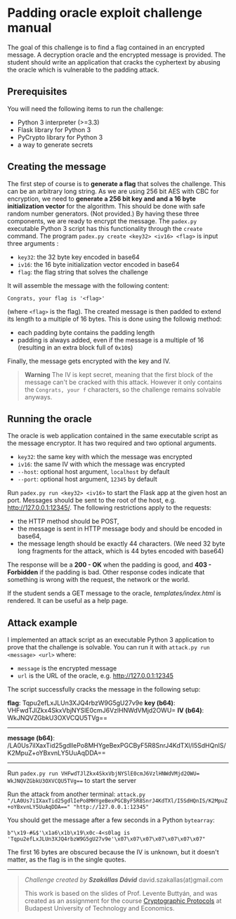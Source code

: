 Padding oracle exploit challenge manual
===========================

The goal of this challenge is to find a flag contained in an encrypted message. A decryption oracle and the encrypted message is provided. The student should write an application that cracks the cyphertext by abusing the oracle which is vulnerable to the padding attack.

Prerequisites
-----------------
You will need the following items to run the challenge:

 - Python 3 interpreter (>=3.3)
 - Flask library for Python 3
 - PyCrypto library for Python 3
 - a way to generate secrets

Creating the message
-----------------------------
The first step of course is to **generate a flag** that solves the challenge. This can be an arbitrary long string. As we are using 256 bit AES with CBC for encryption, we need to **generate a 256 bit key and and a 16 byte initialization vector** for the algorithm. This should be done with safe random number generators. (Not provided.) By having these three components, we are ready to encrypt the message. 
The `padex.py` executable Python 3 script has this functionality through the `create` command. The program  `padex.py create <key32> <iv16> <flag>`  is input three arguments :

 - `key32`: the 32 byte key encoded in base64
 - `iv16`: the 16 byte initialization vector encoded in base64
 - `flag`: the flag string that solves the challenge
 
It will assemble the message with the following content:

    Congrats, your flag is '<flag>'

(where `<flag>` is the flag).  The created message is then padded to extend its length to a multiple of 16 bytes. This is done using the followig method:

 - each padding byte contains the padding length 
 - padding is always added, even if the message is a multiple of 16 (resulting in an extra block full of `0x10`s)
 
Finally, the message gets encrypted with the key and IV.


> **Warning**
> The IV is kept secret, meaning that the first block of the message can't be cracked with this attack. However it only contains the `Congrats, your f` characters, so the challenge remains solvable anyways.

Running the oracle
-------------------------
The oracle is web application contained in the same executable script as the message encryptor. It has two required and two optional arguments.

 - `key32`: the same key with which the message was encrypted 
 - `iv16`: the same IV with which the message was encrypted
 - `--host`: optional host argument,  `localhost` by default
 -  `--port`: optional host argument,  `12345` by default

Run `padex.py run <key32> <iv16>`  to start the Flask app at the given host an port. Messages should be sent to the root of the host, e.g. http://127.0.0.1:12345/. The following restrictions apply to the requests:

 - the HTTP method should be POST,
 - the message is sent in HTTP message body and should be encoded in base64,
 - the message length should be exactly 44 characters. (We need 32 byte long fragments for the attack, which is 44 bytes encoded with base64)
 
The response will be a **200 - OK** when the padding is good, and **403 - Forbidden** if the padding is bad. Other response codes indicate that something is wrong with the request, the network or the world.

If the student sends a GET message to the oracle, *templates/index.html* is rendered. It can be useful as a help page.

Attack example
---------------------
I implemented an attack script as an executable Python 3 application to prove that the challenge is solvable. You can run it with  `attack.py run <message> <url>` where:

 - `message` is the encrypted message
 - `url` is the URL of the oracle, e.g. http://127.0.0.1:12345

The script successfully cracks the message in the following setup:

**flag**: Tqpu2efLxJLUn3XJQ4rbzW9G5gU27v9e
**key (b64)**:  VHFwdTJlZkx4SkxVbjNYSlE0cmJ6VzlHNWdVMjd2OWU=
**IV (b64)**: WkJNQVZGbkU3OXVCQU5TVg==

----------
**message (b64)**:
/LA0Us7iIXaxTid25gdlIePo8MHYgeBexPGCByF5R8SnrJ4KdTXl/I5SdHQnIS/K2MpuZ+oYBxvnLY5UuAqDDA==


----------
Run  `padex.py run VHFwdTJlZkx4SkxVbjNYSlE0cmJ6VzlHNWdVMjd2OWU= WkJNQVZGbkU3OXVCQU5TVg==` to start the server

Run the attack from another terminal: `attack.py "/LA0Us7iIXaxTid25gdlIePo8MHYgeBexPGCByF5R8SnrJ4KdTXl/I5SdHQnIS/K2MpuZ+oYBxvnLY5UuAqDDA==" "http://127.0.0.1:12345"`

You should get the message  after a few seconds in a Python `bytearray`:

    b"\x19-#&$'\x1a6\x1b\x19\x0c-4<s0lag is 'Tqpu2efLxJLUn3XJQ4rbzW9G5gU27v9e'\x07\x07\x07\x07\x07\x07\x07"
   
The first 16 bytes are obscured because the IV is unknown, but it doesn't matter, as the flag is in the single quotes.


----------

> *Challenge created by **Szakállas Dávid*** 
> david.szakallas(at)gmail.com
> 
> This work is based on the slides of Prof. Levente Buttyán, and was created as an assignment for the course <a href="http://www.hit.bme.hu/~buttyan/courses/BMEVIHIMA05/index.html">
        Cryptographic Protocols</a> at Budapest University of Technology and Economics.

